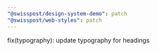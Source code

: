 ```yaml
---
"@swisspost/design-system-demo": patch
"@swisspost/web-styles": patch
---
```


fix(typography): update typography for headings
